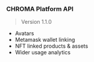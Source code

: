 ### CHROMA Platform API

> Version 1.1.0

- Avatars
- Metamask wallet linking
- NFT linked products & assets
- Wider usage analytics
